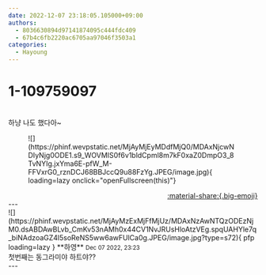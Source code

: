 ```yaml
---
date: 2022-12-07 23:18:05.105000+09:00
authors:
  - 8036630894d97141874095c444fdc409
  - 67b4c6fb2220ac6705aa97046f3503a1
categories:
  - Hayoung
---
```


# 1-109759097

<div class="post-container" markdown="1">
<div class="content-container md-sidebar__scrollwrap" markdown="1">

<br>하냥 나도 했다아~
<figure markdown="1">
![](https://phinf.wevpstatic.net/MjAyMjEyMDdfMjQ0/MDAxNjcwNDIyNjg0ODE1.s9_WOVMIS0f6v1bldCpml8m7kF0xaZ0DmpO3_8TvNYIg.jxYma6E-pfW_M-FFVxrG0_rznDCJ68BBJccQ9u88FzYg.JPEG/image.jpg){ loading=lazy onclick="openFullscreen(this)"}
</figure>


</div>
</div>

<div style="text-align: right;" markdown="1">
<a href="https://weverse.io/fromis9/fanpost/1-109759097" style="text-align: right;">:material-share:{.big-emoji}</a>
</div>
---

<div class="comments-container md-sidebar__scrollwrap" markdown="1">
<div class="comment" markdown="1">
<div class='id-container' markdown="1">
![](https://phinf.wevpstatic.net/MjAyMzExMjFfMjUz/MDAxNzAwNTQzODEzNjM0.dsABDAwBLvb_CmKv53nAMh0x44CV1NvJRUsHloAtzVEg.spqUAHYle7q_biNAdzoaGZ4l5soReNS5ww6awFUlCa0g.JPEG/image.jpg?type=s72){ pfp loading=lazy }
**<span class="artist">하영</span>** <small>Dec 07 2022, 23:23</small><br>
</div>
<div class='comment-body' markdown="1">
첫번째는 동그라미야 하트야??
</div>
</div>
</div>
---
